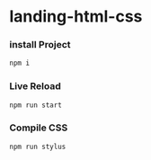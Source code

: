 # landing-html-css

### install Project
```bash
npm i
```

### Live Reload
```bash
npm run start
```

### Compile CSS
```bash
npm run stylus
```